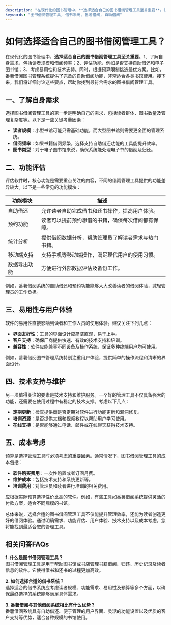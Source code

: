 ```yaml
---
description: "在现代化的图书管理中，**选择适合自己的图书借阅管理工具至关重要**。1、了解自身需求，包括读者规模和借阅频率；2、评估功能，例如是否支持自助借还和电子图书馆；3、考虑易用性和技术支持。同时，根据预算限制挑选最优方案。比如，番薯借阅图书管理系统提供了完备的自助借阅功能，非常适合各类书馆使用。接下来，我们将详细讨论这些要点，帮助你找到最符合需求的图书借阅管理工具。"
keywords: "图书借阅管理工具, 借书系统, 番薯借阅, 自助借阅"
---
```

# 如何选择适合自己的图书借阅管理工具？

在现代化的图书管理中，**选择适合自己的图书借阅管理工具至关重要**。1、了解自身需求，包括读者规模和借阅频率；2、评估功能，例如是否支持自助借还和电子图书馆；3、考虑易用性和技术支持。同时，根据预算限制挑选最优方案。比如，番薯借阅图书管理系统提供了完备的自助借阅功能，非常适合各类书馆使用。接下来，我们将详细讨论这些要点，帮助你找到最符合需求的图书借阅管理工具。

## 一、了解自身需求

选择图书借阅管理工具的第一步是明确自己的需求，包括读者群体、图书数量及管理复杂度等。以下是一些关键考量因素：

- **读者规模**：小型书馆可能只需基础功能，而大型图书馆则需要更全面的管理系统。
- **借阅频率**：如果书籍借阅频繁，选择支持自助借还功能的工具能提升效率。
- **图书类型**：对于电子图书馆来说，确保系统能处理电子书的借阅及归还。

## 二、功能评估

评估软件时，核心功能是需要重点关注的内容，不同的借阅管理工具提供的功能差异较大。以下是一些常见的功能模块：

| 功能模块       | 描述                                                   |
| -------------- | ------------------------------------------------------ |
| 自助借还       | 允许读者自助完成借书和还书操作，提高用户体验。       |
| 预约功能       | 读者可以提前预约想借的书籍，确保每次借阅都有保障。   |
| 统计分析       | 提供借阅数据分析，帮助管理员了解读者需求与热门书籍。 |
| 移动端支持     | 支持手机等移动端操作，满足现代用户的使用习惯。       |
| 数据导出功能   | 方便进行外部数据评估及备份工作。                     |

例如，番薯借阅系统的自助借还和预约功能能够大大改善读者的借阅体验，减轻管理员的工作负担。

## 三、易用性与用户体验

软件的易用性直接影响到读者和工作人员的使用体验。建议关注下列几点：

- **界面友好性**：工具的界面设计应简洁直观，易于上手。
- **客户支持**：确保厂商提供快速、有效的技术支持和培训。
- **兼容性**：软件应能兼容不同设备及操作系统，保证多种终端用户均可使用。

例如，番薯借阅图书管理系统特别注重用户体验，提供简单的操作流程和清晰的界面设计。

## 四、技术支持与维护

另一项值得关注的要素是技术支持和维护服务。一个好的管理工具不仅具备强大的功能，还需要在使用过程中有稳定的技术支撑。考虑以下几点：

- **定期更新**：检查提供商是否定期对软件进行功能更新和漏洞修复。
- **培训资源**：是否提供文档和视频教程以帮助用户学习使用。
- **在线支持**：是否能够通过电话、邮件或在线聊天获得技术支持。

## 五、成本考虑

预算是选择管理工具时必须考虑的重要因素。通常情况下，图书借阅管理工具的成本包括：

- **软件购买费用**：一次性购置或者订阅月费。
- **维护成本**：包括技术支持和系统更新等。
- **培训费用**：对管理员和读者进行培训的相关费用。

应根据实际预算选择性价比高的软件。例如，有些工具如番薯借阅系统提供灵活的付款方案，适合不同规模的书馆。

总体来说，选择合适的图书借阅管理工具不仅能提升管理效率，还能为读者创造更好的借阅体验。通过明确需求、功能评估、用户体验、技术支持以及成本考虑，您将能找到最适合您的管理工具。

## 相关问答FAQs

**1. 什么是图书借阅管理工具？**  
图书借阅管理工具是用于帮助图书馆或书店管理书籍借阅、归还、历史记录及读者信息的软件。它使得借书和还书的过程更加高效。

**2. 如何选择合适的借书系统？**  
选择适合的借书系统应考虑读者规模、功能需求、易用性及预算等多个方面，以确保最终选择的系统能够满足具体需求。

**3. 番薯借阅与其他借阅系统相比有什么优势？**  
番薯借阅系统具有自助借还、便于管理的用户界面、灵活的功能设置以及优质的客户支持等优势，适合各种规模的书馆使用。
